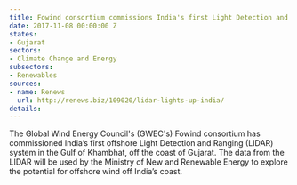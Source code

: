 ```yaml
---
title: Fowind consortium commissions India's first Light Detection and Ranging system
date: 2017-11-08 00:00:00 Z
states:
- Gujarat
sectors:
- Climate Change and Energy
subsectors:
- Renewables
sources:
- name: Renews
  url: http://renews.biz/109020/lidar-lights-up-india/
details: 
---
```


The Global Wind Energy Council's (GWEC's) Fowind consortium has commissioned India’s first offshore Light Detection and Ranging (LIDAR) system in the Gulf of Khambhat, off the coast of Gujarat. The data from the LIDAR will be used by the Ministry of New and Renewable Energy to explore the potential for offshore wind off India’s coast. 
